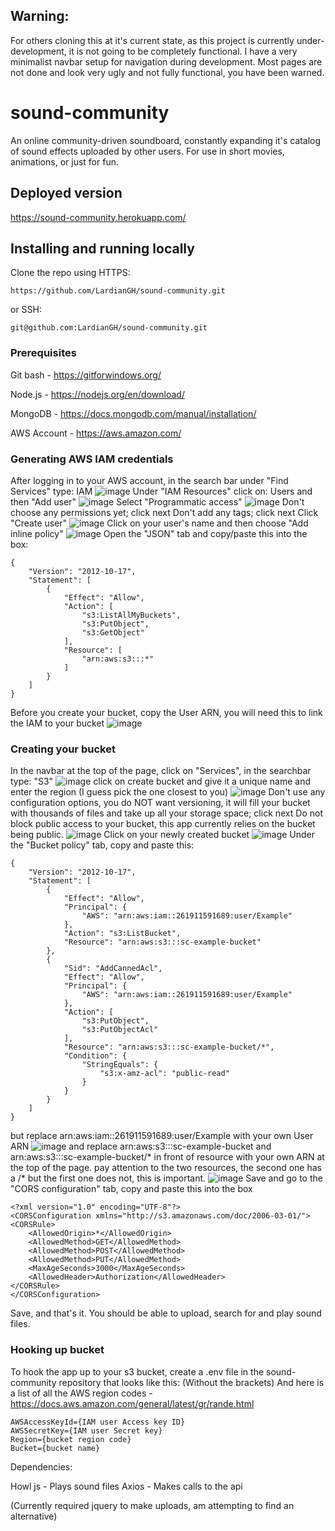 ## Warning:
 For others cloning this at it's current state, as this project is currently under-development, it is not going to be completely functional. I have a very minimalist navbar setup for navigation during development. Most pages are not done and look very ugly and not fully functional, you have been warned.

# sound-community
An online community-driven soundboard, constantly expanding it's catalog of sound effects uploaded by other users. For use in short movies, animations, or just for fun.

## Deployed version
https://sound-community.herokuapp.com/

## Installing and running locally
Clone the repo using HTTPS:
````
https://github.com/LardianGH/sound-community.git
````
or SSH:
````
git@github.com:LardianGH/sound-community.git
````

### Prerequisites
Git bash - https://gitforwindows.org/

Node.js - https://nodejs.org/en/download/

MongoDB - https://docs.mongodb.com/manual/installation/

AWS Account - https://aws.amazon.com/

### Generating AWS IAM credentials
After logging in to your AWS account, in the search bar under "Find Services" type: IAM
![image](./client/public/Readme-images/AWS-IAM.png)
Under "IAM Resources" click on: Users and then "Add user"
![image](./client/public/Readme-images/AWS-Users.png)
Select "Programmatic access"
![image](./client/public/Readme-images/AWS-Programmatic-access.png)
Don't choose any permissions yet; click next
Don't add any tags; click next
Click "Create user"
![image](./client/public/Readme-images/AWS-Create-user.png)
Click on your user's name and then choose "Add inline policy"
![image](./client/public/Readme-images/AWS-Inline.jpg)
Open the "JSON" tab and copy/paste this into the box:
````
{
    "Version": "2012-10-17",
    "Statement": [
        {
            "Effect": "Allow",
            "Action": [
                "s3:ListAllMyBuckets",
                "s3:PutObject",
                "s3:GetObject"
            ],
            "Resource": [
                "arn:aws:s3:::*"
            ]
        }
    ]
}
````
Before you create your bucket, copy the User ARN, you will need this to link the IAM to your bucket
![image](./client/public/Readme-images/AWS-User-ARN.png)

### Creating your bucket
In the navbar at the top of the page, click on "Services", in the searchbar type: "S3"
![image](./client/public/Readme-images/AWS-S3.png)
click on create bucket and give it a unique name and enter the region (I guess pick the one closest to you)
![image](./client/public/Readme-images/AWS-Create-bucket.png)
Don't use any configuration options, you do NOT want versioning, it will fill your bucket with thousands of files and take up all your storage space; click next
Do not block public access to your bucket, this app currently relies on the bucket being public.
![image](./client/public/Readme-images/AWS-Public-access.png)
Click on your newly created bucket
![image](./client/public/Readme-images/AWS-Select-bucket.png)
Under the "Bucket policy" tab, copy and paste this:
````
{
    "Version": "2012-10-17",
    "Statement": [
        {
            "Effect": "Allow",
            "Principal": {
                "AWS": "arn:aws:iam::261911591689:user/Example"
            },
            "Action": "s3:ListBucket",
            "Resource": "arn:aws:s3:::sc-example-bucket"
        },
        {
            "Sid": "AddCannedAcl",
            "Effect": "Allow",
            "Principal": {
                "AWS": "arn:aws:iam::261911591689:user/Example"
            },
            "Action": [
                "s3:PutObject",
                "s3:PutObjectAcl"
            ],
            "Resource": "arn:aws:s3:::sc-example-bucket/*",
            "Condition": {
                "StringEquals": {
                    "s3:x-amz-acl": "public-read"
                }
            }
        }
    ]
}
````
but replace arn:aws:iam::261911591689:user/Example with your own User ARN
![image](./client/public/Readme-images/AWS-Replace-ARN.png)
and replace arn:aws:s3:::sc-example-bucket and arn:aws:s3:::sc-example-bucket/* in front of resource with your own ARN at the top of the page.
pay attention to the two resources, the second one has a /* but the first one does not, this is important.
![image](./client/public/Readme-images/AWS-Bucket-ARN.png)
Save and go to the "CORS configuration" tab, copy and paste this into the box
````
<?xml version="1.0" encoding="UTF-8"?>
<CORSConfiguration xmlns="http://s3.amazonaws.com/doc/2006-03-01/">
<CORSRule>
    <AllowedOrigin>*</AllowedOrigin>
    <AllowedMethod>GET</AllowedMethod>
    <AllowedMethod>POST</AllowedMethod>
    <AllowedMethod>PUT</AllowedMethod>
    <MaxAgeSeconds>3000</MaxAgeSeconds>
    <AllowedHeader>Authorization</AllowedHeader>
</CORSRule>
</CORSConfiguration>
````
Save, and that's it. You should be able to upload, search for and play sound files.

### Hooking up bucket

To hook the app up to your s3 bucket, create a .env file in the sound-community repository that looks like this:
(Without the brackets) And here is a list of all the AWS region codes - https://docs.aws.amazon.com/general/latest/gr/rande.html
````
AWSAccessKeyId={IAM user Access key ID}
AWSSecretKey={IAM user Secret key}
Region={bucket region code}
Bucket={bucket name}
````

Dependencies:

Howl js - Plays sound files
Axios - Makes calls to the api

(Currently required jquery to make uploads, am attempting to find an alternative)
